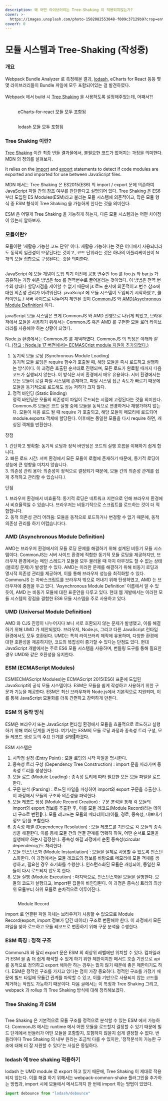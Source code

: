 ```yaml
---
description: 왜 어떤 라이브러리는 Tree-Shaking 이 적용되지않는가?
cover: >-
  https://images.unsplash.com/photo-1502082553048-f009c37129b9?crop=entropy&cs=srgb&fm=jpg&ixid=M3wxOTcwMjR8MHwxfHNlYXJjaHwyfHxUcmVlLVNoYWtpbmd8ZW58MHx8fHwxNzIxMDExMzIzfDA&ixlib=rb-4.0.3&q=85
coverY: 0
---
```


# 모듈 시스템과 Tree-Shaking (작성중)

### 개요

Webpack Bundle Analyzer 로 측정해본 결과, [lodash](https://lodash.com), eCharts for React 등등 몇몇 라이브러리들이 Bundle 파일에 모두 포함되어있는 걸 발견하였다.\
\
Webpack 에서 build 시 [Tree Shaking](https://webpack.js.org/guides/tree-shaking/#root) 을 사용하도록 설정해주었는데, 어째서?!

<figure><img src="../.gitbook/assets/image (20).png" alt=""><figcaption><p>eCharts-for-react 모듈 모두 포함됨</p></figcaption></figure>

<figure><img src="../.gitbook/assets/image (1) (1) (1) (1) (1).png" alt=""><figcaption><p>lodash 모듈 모두 포함됨</p></figcaption></figure>



### Tree Shaking 이란?

[Tree Shaking](https://developer.mozilla.org/en-US/docs/Glossary/Tree\_shaking) 이란 최종 번들 결과물에서, 불필요한 코드가 없어지는 과정을 의미한다. MDN 의 정의를 살펴보자.

It relies on the [import](https://developer.mozilla.org/en-US/docs/Web/JavaScript/Reference/Statements/import) and [export](https://developer.mozilla.org/en-US/docs/Web/JavaScript/Reference/Statements/export) statements to detect if code modules are exported and imported for use between JavaScript files.

MDN 에서는 Tree Shaking 은 ES2015(ES6) 의 import / export 문에 의존하여 JavaScript 파일 간의 참조 여부를 판단한다고 설명되어 있다. Tree Shaking 은 ES6 부터 도입된 ES Modules(ESM)라고 불리는 모듈 시스템에 의존적이고, 많은 모듈 형식 중 ESM 형식이 Tree Shaking 을 가능하게 한다는 것을 의미한다.&#x20;

ESM 은 어떻게 Tree Shaking 을 가능하게 하는지, 다른 모듈 시스템과는 어떤 차이점이 있는지 알아보자.



### 모듈이란?

모듈이란 '재활용 가능한 코드 단위' 이다. 재활용 가능하다는 것은 어디에서 사용되더라도 동작의 일관성이 보장된다는 것이고, 코드 단위라는 것은 하나의 어플리케이션이 N 개의 모듈 집합으로 구성된다는 것을 의미한다.&#x20;



<figure><img src="../.gitbook/assets/image (1) (1) (1).png" alt=""><figcaption></figcaption></figure>

JavaScript 에 모듈 개념이 도입 되기 이전에 공통 변수인 foo 를 foo.js 와 bar.js 가 공유하는 가장 쉬운 방법은 foo 를 전역변수로 끌어올리는 것이었다. 이 방법은 전역 변수의 상태나 할당시점을 제어할 수 없기 때문에 js 로드 순서에 의존적이고 변수 참조에 대한 의존성 관리가 어려워진다. javaScript 에 모듈 시스템이 도입되기 시작하였고, 클라이언트 / 서버 사이드로 나누어져 제안된 것이 [CommonJS](https://wiki.commonjs.org/wiki/CommonJS) 와 [AMD(Asychronous Module Definition)](https://github.com/amdjs/amdjs-api/wiki/AMD) 이다.

javaScript 모듈 시스템은 크게 CommonJS 와 AMD 진영으로 나뉘게 되었고, 브라우저에서 모듈을 사용하기 위해서는 CommonJS 혹은 AMD 를 구현한 모듈 로더 라이브러리를 사용해야 하는 상황이 되었다.

Node.js 환경에서는 CommonJS 를 채택하였다. CommonJS 의 특징은 아래와 같다. [(참고 : Node.js 17 버전에서는 ECMASCript module 지원이 추가되었다.)](https://nodejs.org/api/esm.html#modules-ecmascript-modules)

1. 동기적 모듈 로딩 (Synchronous Module Loading)\
   동기적 모듈 로딩은 require 함수가 호출될 때, 해당 모듈을 즉시 로드하고 실행하는 방식이다. 이 과정은 호출된 순서대로 진행되며, 모든 로드가 완료될 때까지 다음 코드가 실행되지 않는다. 이 방식은 서버 환경에서 매우 유용하다. 서버 환경에서는 모든 모듈이 로컬 파일 시스템에 존재하고, 파일 시스템 접근 속도가 빠르기 때문에 모듈을 동기적으로 로드해도 성능 저하가 크지 않다.
2. 정적 바인딩 (Static Binding)\
   정적 바인딩은 모듈의 의존성이 파일이 로드되는 시점에 고정된다는 것을 의미한다. CommonJS 모듈은 코드 실행 중에 모듈을 동적으로 변경하거나 재평가하지 않는다. 모듈이 처음 로드 될 때 require 가 호출되고, 해당 모듈이 메모리에 로드되어 module.exports 객체에 할당된다. 이후에는 동일한 모듈을 다시 require 하면, 캐싱된 객체를 반환한다.

장점

1\. 간단하고 명확함: 동기적 로딩과 정적 바인딩은 코드의 실행 흐름을 이해하기 쉽게 합니다.\
2\. 빠른 로드 시간: 서버 환경에서 모든 모듈이 로컬에 존재하기 때문에, 동기적 로딩이 성능에 큰 영향을 미치지 않습니다.\
3\. 의존성 관리 용이: 의존성이 정적으로 결정되기 때문에, 모듈 간의 의존성 관계를 쉽게 추적하고 관리할 수 있습니다.\


단점

1\. 브라우저 환경에서 비효율적: 동기적 로딩은 네트워크 지연으로 인해 브라우저 환경에서 비효율적일 수 있습니다. 브라우저는 비동기적으로 스크립트를 로드하는 것이 더 적합합니다.\
2\. 동적 의존성 관리 어려움: 모듈을 동적으로 로드하거나 변경할 수 없기 때문에, 동적 의존성 관리를 하기 어렵습니다다.



### AMD (Asynchronous Module Definition)

AMD는 브라우저 환경에서의 모듈 로딩 문제를 해결하기 위해 설계된 비동기 모듈 시스템이다. CommonJS는 서버 사이드 환경에 적합한 동기적 모듈 로딩을 제공하지만, 브라우저 환경에서는 메인 스레드가 모듈을 모두 불러올 때 까지 아무것도 할 수 없는 상태 (블로킹 문제)가 발생할 수 있다. AMD는 이러한 문제를 해결하기 위해 비동기 로딩과 명시적 의존성 관리를 제공하며, 이를 통해 브라우저 성능을 최적화할 수 있다. CommonJS 는 자바스크립트를 브라우저 밖으로 꺼내기 위해 탄생하였고, AMD 는 브라우저에 중점을 두고 있다. 'Asynchronous Module Definition' 이름에서 알 수 있듯이, AMD 는 비동기 모듈에 대한 표준안을 다루고 있다. 현대 웹 개발에서는 이러한 모듈 시스템의 장점을 결합한 ES6 모듈 시스템을 주로 사용하고 있다.



### UMD (Universal Module Definition)

AMD 와 CJS 진영이 나누어지다 보니 서로 호환되지 않는 문제가 발생했고, 이를 해결하기 위해 UMD 가 제안되었다. 브라우저, Node.js, 그리고 다른 JavaScript 런타임 환경에서도 모두 호환된다. UMD는 특히 라이브러리 제작에 유용하며, 다양한 환경에 대한 호환성을 제공하지만, 코드의 복잡성이 증가할 수 있다는 단점도 있다. 현대 JavaScript 개발에서는 주로 ES6 모듈 시스템을 사용하며, 번들링 도구를 통해 필요한 경우 UMD와 같은 호환성을 유지한다.



### ESM (ECMAScript Modules)

ESM(ECMAScript Modules)는 ECMAScript 2015(ES6) 표준에 도입된 JavaScript의 공식 모듈 시스템이다. ESM은 모듈을 쉽게 작성하고 사용하기 위한 구문과 기능을 제공한다. ESM은 최신 브라우저와 Node.js에서 기본적으로 지원되며, 이를 통해 JavaScript 모듈화를 더욱 간편하고 강력하게 만든다.



### ESM 의 동작 방식

ESM은 브라우저 또는 JavaScript 런타임 환경에서 모듈을 효율적으로 로드하고 실행하기 위해 여러 단계를 거친다. 여기서는 ESM의 모듈 로딩 과정과 종속성 트리 구성, 모듈 레코드 생성 등의 주요 단계를 설명하겠다.

ESM 시스템은

1. 시작점 설정 (Entry Point) : 모듈 로딩의 시작 파일을 명시한다.
2. 종속성 트리 구성 (Dependency Tree Construction) : import 문을 따라가며 종속성 트리를 생성한다.
3. 모듈 로드 (Module Loading) : 종속성 트리에 따라 필요한 모든 모듈 파일을 로드한다.
4. 구문 분석 (Parsing) : 로드된 파일을 파싱하여 import와 export 구문을 추출한다. 이 과정에서 모듈의 구조와 의존성을 파악한다.
5. 모듈 레코드 생성 (Module Record Creation) : 구문 분석을 통해 각 모듈의 import와 export 정보를 추출한 후, 이를 모듈 레코드(Module Record)라는 데이터 구조로 변환다. 모듈 레코드는 모듈의 메타데이터(이름, 경로, 종속성, 내보내기 정보 등)를 포함한다.
6. 종속성 해결 (Dependency Resolution) : 모듈 레코드를 기반으로 각 모듈의 종속성을 해결한다. 이를 통해 모듈 간의 연결 관계를 명확히 하여, 어떤 순서로 모듈을 실행해야 하는지 결정한다. 종속성 해결 과정에서 순환 종속성(circular dependency)도 처리한다.
7. 모듈 인스턴스화 (Module Instantiation) : 모듈을 실제로 사용할 수 있도록 인스턴스화한다. 이 과정에서는 모듈 레코드의 정보를 바탕으로 메모리에 모듈 객체를 생성하고, 필요한 경우 초기화를 수행한다. 인스턴스화된 모듈은 캐싱되어, 동일한 모듈이 다시 로드되지 않도록 한다.
8. 모듈 실행 (Module Execution) : 마지막으로, 인스턴스화된 모듈을 실행한다. 모듈의 코드가 실행되고, import된 값들이 바인딩된다. 이 과정은 종속성 트리의 최상위 모듈부터 하위 모듈로 순차적으로 이루어진다.



<figure><img src="../.gitbook/assets/image (25).png" alt=""><figcaption><p>Module Record</p></figcaption></figure>

import 로 연결된 파일 자체는 브라우저가 사용할 수 없으므로 Module Record(export, import 정보가 담긴 데이터) 구조로 변환해야 한다. 이 과정에서 모든 파일을 찾아 로드하고 모듈 레코드로 변환하기 위해 구문 분석을 수행한다.



### ESM 특징 : 정적 구조

CommonJS 와 달리 export 문은 ESM 의 최상위 레벨에만 위치할 수 있다. 컴파일러가 ESM 을 좀 더 쉽게 해석할 수 있게 하기 위한 제한이지만 메서드 호출 기반으로 api 를 동적으로 정의하고 export 해야만 하는 경우는 많지 않기 때문에 좋은 제한이기도 하다. ESM은 정적인 구조를 가지고 있다는 점이 가장 중요하다. 정적인 구조를 가졌기 때문에 빌드 타임에 모듈간 관계를 파악할 수 있고, 이를 기반으로 사용되지 않는 코드를 제거하는 작업도 가능하기 때문이다. 다음 글에서는  이 특징과 Tree Shaking 그리고, webpack 과 rollup 의 Tree Shaking 방식에 대해 정리해보겠다.



### Tree Shaking 과 ESM

<figure><img src="../.gitbook/assets/image (26).png" alt=""><figcaption></figcaption></figure>

Tree Shaking 은 기본적으로 모듈 구조를 정적으로 분석할 수 있는 ESM 에서 가능하다. CommonJS 에서는 runtime 에서 어떤 모듈을 로드할지 결정할 수 있기 때문에 빌드 단계에서 번들러가 어떤 모듈을 포함할지, 포함하지 않을지 쉽게 결정할 수 없다. 번들러마다 Tree Shaking 의 내부 원리는 조금씩 다를 수 있지만, '정적분석이 가능한 구조에 대해 더 잘 지원할 수 있다'는 사실은 동일하다.



### lodash 에 tree shaking 적용하기 <a href="#id-1-tree-shaking" id="id-1-tree-shaking"></a>

lodash 는 UMD module 로 export 하고 있기 때문에, Tree Shaking 이 제대로 적용되지 않는다. 이를 해결 하기 위해서는 webpack-common-shake 플러그인을 추가하는 방법과, import 시에 모듈에서 메서드까지 한 번에 import 하는 방법이 있었다.



```javascript
import debounce from "lodash/debounce"
```









